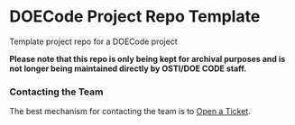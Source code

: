 # DOECode Project Repo Template
Template project repo for a DOECode project

<b>Please note that this repo is only being kept for archival purposes and is not longer being maintained directly by OSTI/DOE CODE staff.</b>

### Contacting the Team
The best mechanism for contacting the team is to [Open a Ticket](https://github.com/doecode/doecode.github.io/issues/new).
